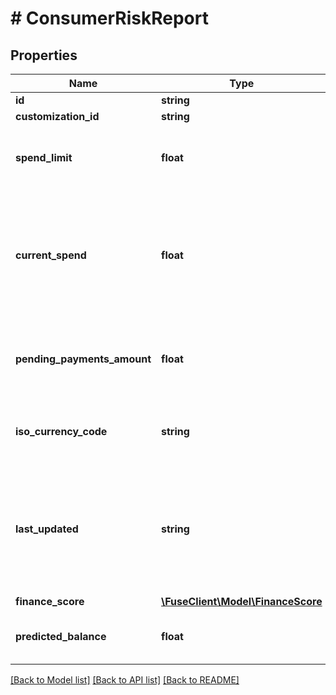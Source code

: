 # # ConsumerRiskReport

## Properties

Name | Type | Description | Notes
------------ | ------------- | ------------- | -------------
**id** | **string** |  |
**customization_id** | **string** |  |
**spend_limit** | **float** | The total limit for the current timeframe, in cents. |
**current_spend** | **float** | The total current spend in the current timeframe, in cents, without factoring in pending payments. |
**pending_payments_amount** | **float** | The total unpaid amount, in cents, from all timeframes. |
**iso_currency_code** | **string** | The ISO-4217 currency code of the transaction |
**last_updated** | **string** | The datetime of when the consumer risk report was most recently updated, in ISO-8601 format. |
**finance_score** | [**\FuseClient\Model\FinanceScore**](FinanceScore.md) |  |
**predicted_balance** | **float** | Predicted balance for the timeframe. |

[[Back to Model list]](../../README.md#models) [[Back to API list]](../../README.md#endpoints) [[Back to README]](../../README.md)
